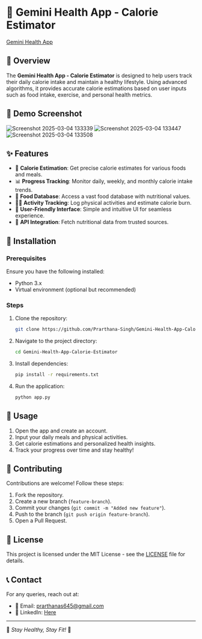 # 🍏 Gemini Health App - Calorie Estimator

[Gemini Health App](https://huggingface.co/spaces/1Prarthana/gemini-health-app)

## 📌 Overview
The **Gemini Health App - Calorie Estimator** is designed to help users track their daily calorie intake and maintain a healthy lifestyle. Using advanced algorithms, it provides accurate calorie estimations based on user inputs such as food intake, exercise, and personal health metrics.

## 📸 Demo Screenshot  
![Screenshot 2025-03-04 133339](https://github.com/user-attachments/assets/f59e07b2-56d6-4e30-97cb-915a2be145e3)
![Screenshot 2025-03-04 133447](https://github.com/user-attachments/assets/69198837-5056-4193-a6d7-83e74eb7942e)
![Screenshot 2025-03-04 133508](https://github.com/user-attachments/assets/1e8048ed-6403-468c-9a95-491b255cf4ba)

## ✨ Features
- 🔢 **Calorie Estimation**: Get precise calorie estimates for various foods and meals.
- 📊 **Progress Tracking**: Monitor daily, weekly, and monthly calorie intake trends.
- 🥗 **Food Database**: Access a vast food database with nutritional values.
- 🏋️‍♂️ **Activity Tracking**: Log physical activities and estimate calorie burn.
- 📱 **User-Friendly Interface**: Simple and intuitive UI for seamless experience.
- 📡 **API Integration**: Fetch nutritional data from trusted sources.

## 🚀 Installation
### Prerequisites
Ensure you have the following installed:
- Python 3.x
- Virtual environment (optional but recommended)

### Steps
1. Clone the repository:
   ```sh
   git clone https://github.com/Prarthana-Singh/Gemini-Health-App-Calorie-Estimator.git
   ```
2. Navigate to the project directory:
   ```sh
   cd Gemini-Health-App-Calorie-Estimator
   ```
3. Install dependencies:
   ```sh
   pip install -r requirements.txt
   ```
4. Run the application:
   ```sh
   python app.py
   ```

## 📖 Usage
1. Open the app and create an account.
2. Input your daily meals and physical activities.
3. Get calorie estimations and personalized health insights.
4. Track your progress over time and stay healthy!

## 🤝 Contributing
Contributions are welcome! Follow these steps:
1. Fork the repository.
2. Create a new branch (`feature-branch`).
3. Commit your changes (`git commit -m "Added new feature"`).
4. Push to the branch (`git push origin feature-branch`).
5. Open a Pull Request.

## 📜 License
This project is licensed under the MIT License - see the [LICENSE](LICENSE) file for details.

## 📞 Contact
For any queries, reach out at:
- 📧 Email: prarthanas645@gmail.com
- 🔗 LinkedIn: [Here](https://linkedin.com/in/prarthanasingh)

---
🔹 *Stay Healthy, Stay Fit!* 🔹
